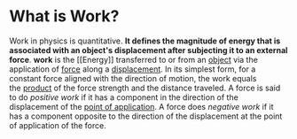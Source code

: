 # What is Work?
Work in physics is quantitative. **It defines the magnitude of energy that is associated with an object's displacement after subjecting it to an external force**. **work** is the [[Energy]] transferred to or from an [object](https://en.wikipedia.org/wiki/Physical_object "Physical object") via the application of [force](https://en.wikipedia.org/wiki/Force "Force") along a [displacement](https://en.wikipedia.org/wiki/Displacement_\(vector\) "Displacement (vector)"). In its simplest form, for a constant force aligned with the direction of motion, the work equals the [product](https://en.wikipedia.org/wiki/Product_\(mathematics\) "Product (mathematics)") of the force strength and the distance traveled. A force is said to do _positive work_ if it has a component in the direction of the displacement of the [point of application](https://en.wikipedia.org/wiki/Point_of_application "Point of application"). A force does _negative work_ if it has a component opposite to the direction of the displacement at the point of application of the force.